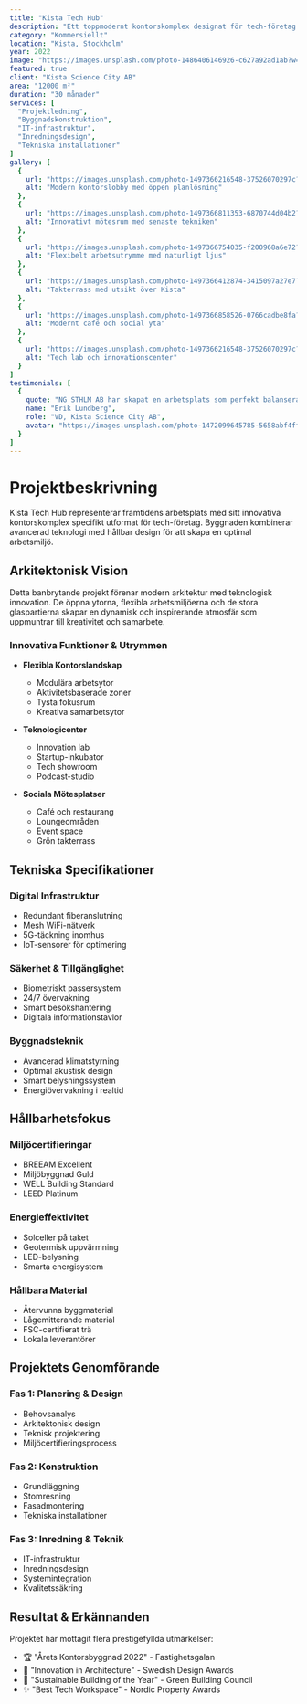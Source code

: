 ```yaml
---
title: "Kista Tech Hub"
description: "Ett toppmodernt kontorskomplex designat för tech-företag med flexibla arbetsytor och innovativa lösningar."
category: "Kommersiellt"
location: "Kista, Stockholm"
year: 2022
image: "https://images.unsplash.com/photo-1486406146926-c627a92ad1ab?w=800"
featured: true
client: "Kista Science City AB"
area: "12000 m²"
duration: "30 månader"
services: [
  "Projektledning",
  "Byggnadskonstruktion",
  "IT-infrastruktur",
  "Inredningsdesign",
  "Tekniska installationer"
]
gallery: [
  {
    url: "https://images.unsplash.com/photo-1497366216548-37526070297c?w=800",
    alt: "Modern kontorslobby med öppen planlösning"
  },
  {
    url: "https://images.unsplash.com/photo-1497366811353-6870744d04b2?w=800",
    alt: "Innovativt mötesrum med senaste tekniken"
  },
  {
    url: "https://images.unsplash.com/photo-1497366754035-f200968a6e72?w=800",
    alt: "Flexibelt arbetsutrymme med naturligt ljus"
  },
  {
    url: "https://images.unsplash.com/photo-1497366412874-3415097a27e7?w=800",
    alt: "Takterrass med utsikt över Kista"
  },
  {
    url: "https://images.unsplash.com/photo-1497366858526-0766cadbe8fa?w=800",
    alt: "Modernt café och social yta"
  },
  {
    url: "https://images.unsplash.com/photo-1497366216548-37526070297c?w=800",
    alt: "Tech lab och innovationscenter"
  }
]
testimonials: [
  {
    quote: "NG STHLM AB har skapat en arbetsplats som perfekt balanserar innovation och funktionalitet. Resultatet överträffade alla våra förväntningar.",
    name: "Erik Lundberg",
    role: "VD, Kista Science City AB",
    avatar: "https://images.unsplash.com/photo-1472099645785-5658abf4ff4e?w=150"
  }
]
---
```


# Projektbeskrivning

Kista Tech Hub representerar framtidens arbetsplats med sitt innovativa kontorskomplex specifikt utformat för tech-företag. Byggnaden kombinerar avancerad teknologi med hållbar design för att skapa en optimal arbetsmiljö.

## Arkitektonisk Vision

Detta banbrytande projekt förenar modern arkitektur med teknologisk innovation. De öppna ytorna, flexibla arbetsmiljöerna och de stora glaspartierna skapar en dynamisk och inspirerande atmosfär som uppmuntrar till kreativitet och samarbete.

### Innovativa Funktioner & Utrymmen

- **Flexibla Kontorslandskap**
  - Modulära arbetsytor
  - Aktivitetsbaserade zoner
  - Tysta fokusrum
  - Kreativa samarbetsytor

- **Teknologicenter**
  - Innovation lab
  - Startup-inkubator
  - Tech showroom
  - Podcast-studio

- **Sociala Mötesplatser**
  - Café och restaurang
  - Loungeområden
  - Event space
  - Grön takterrass

## Tekniska Specifikationer

### Digital Infrastruktur
- Redundant fiberanslutning
- Mesh WiFi-nätverk
- 5G-täckning inomhus
- IoT-sensorer för optimering

### Säkerhet & Tillgänglighet
- Biometriskt passersystem
- 24/7 övervakning
- Smart besökshantering
- Digitala informationstavlor

### Byggnadsteknik
- Avancerad klimatstyrning
- Optimal akustisk design
- Smart belysningssystem
- Energiövervakning i realtid

## Hållbarhetsfokus

### Miljöcertifieringar
- BREEAM Excellent
- Miljöbyggnad Guld
- WELL Building Standard
- LEED Platinum

### Energieffektivitet
- Solceller på taket
- Geotermisk uppvärmning
- LED-belysning
- Smarta energisystem

### Hållbara Material
- Återvunna byggmaterial
- Lågemitterande material
- FSC-certifierat trä
- Lokala leverantörer

## Projektets Genomförande

### Fas 1: Planering & Design
- Behovsanalys
- Arkitektonisk design
- Teknisk projektering
- Miljöcertifieringsprocess

### Fas 2: Konstruktion
- Grundläggning
- Stomresning
- Fasadmontering
- Tekniska installationer

### Fas 3: Inredning & Teknik
- IT-infrastruktur
- Inredningsdesign
- Systemintegration
- Kvalitetssäkring

## Resultat & Erkännanden

Projektet har mottagit flera prestigefyllda utmärkelser:

- 🏆 "Årets Kontorsbyggnad 2022" - Fastighetsgalan
- 🌟 "Innovation in Architecture" - Swedish Design Awards
- 🌱 "Sustainable Building of the Year" - Green Building Council
- ✨ "Best Tech Workspace" - Nordic Property Awards